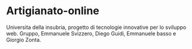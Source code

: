 # Artigianato-online
Universita della insubria, progetto di tecnologie innovative per lo sviluppo web. 
Gruppo, Emmanuele Svizzero, Diego Guidi, Emmanuele basso e Giorgio Zonta.
